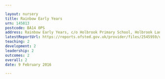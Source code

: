 ```yaml
---

layout: nursery
title: Rainbow Early Years
urn: 145813
postcode: BA14 0PS
address: Rainbow Early Years, c/o Holbrook Primary School, Holbrook Lane, Trowbridge, Wiltshire, BA14 0PS
latestReportUrl: https://reports.ofsted.gov.uk/provider/files/2545959/urn/145813.pdf
teaching: 2
development: 2
leadership: 2
outcomes: 2
overall: 2
date: 9 February 2016

---
```


